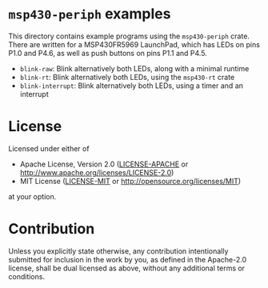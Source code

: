 # `msp430-periph` examples

This directory contains example programs using the `msp430-periph` crate. There are written for a
MSP430FR5969 LaunchPad, which has LEDs on pins P1.0 and P4.6, as well as push buttons on pins P1.1
and P4.5.

- `blink-raw`: Blink alternatively both LEDs, along with a minimal runtime
- `blink-rt`: Blink alternatively both LEDs, using the `msp430-rt` crate
- `blink-interrupt`: Blink alternatively both LEDs, using a timer and an interrupt

# License

Licensed under either of

- Apache License, Version 2.0 ([LICENSE-APACHE](LICENSE-APACHE) or http://www.apache.org/licenses/LICENSE-2.0)
- MIT License ([LICENSE-MIT](LICENSE-MIT) or http://opensource.org/licenses/MIT)

at your option.

# Contribution

Unless you explicitly state otherwise, any contribution intentionally submitted for inclusion in
the work by you, as defined in the Apache-2.0 license, shall be dual licensed as above, without any
additional terms or conditions.
